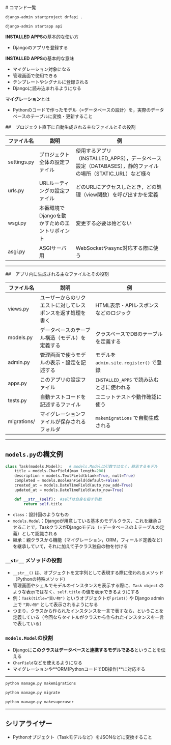 <file name=0 path=/Users/yuki/Documents/GitHub/React-Django/django.md># コマンド一覧

```bash
django-admin startproject drfapi .
```

```bash
django-admin startapp api
```

**INSTALLED APPS**の基本的な使い方
- Djangoのアプリを登録する

**INSTALLED APPS**の基本的な意味
- マイグレーション対象になる
- 管理画面で使用できる
- テンプレートやシグナルに登録される
- Djangoに読み込まれるようになる

**マイグレーション**とは
- Pythonのコードで作ったモデル（=データベースの設計）を，実際のデータベースのテーブルに変換・更新すること

##　プロジェクト直下に自動生成される主なファイルとその役割

|ファイル名|説明|例|
|---|---|---|
|settings.py|プロジェクト全体の設定ファイル|使用するアプリ（INSTALLED_APPS），データベース設定（DATABASES），静的ファイルの場所（STATIC_URL）など様々|
|urls.py|URLルーティングの設定ファイル|どのURLにアクセスしたとき，どの処理（view関数）を呼び出すかを定義|
|wsgi.py|本番環境でDjangoを動かすためのエントリポイント|変更する必要は殆どない|
|asgi.py|ASGIサーバ用|WebSocketやasync対応する際に使う|

---

##　アプリ内に生成される主なファイルとその役割

|ファイル名|説明|例|
|---|---|---|
|views.py|ユーザーからのリクエストに対してレスポンスを返す処理を書く|HTML表示・APIレスポンスなどのロジック|
|models.py|データベースのテーブル構造（モデル）を定義する|クラスベースでDBのテーブルを定義する|
|admin.py|管理画面で使うモデルの表示・設定を記述する|モデルを `admin.site.register()` で登録|
|apps.py|このアプリの設定ファイル|`INSTALLED_APPS` で読み込むときに使われる|
|tests.py|自動テストコードを記述するファイル|ユニットテストや動作確認に使う|
|migrations/|マイグレーションファイルが保存されるフォルダ|`makemigrations` で自動生成される|

---

## `models.py`の構文例

```python
class Task(models.Model):   # models.Modelは引数ではなく，継承するモデル
    title = models.CharField(max_length=200)
    description = models.TextField(blank=True, null=True)
    completed = models.BooleanField(default=False)
    created_at = models.DateTimeField(auto_now_add=True)
    updated_at = models.DateTimeField(auto_now=True)

    def __str__(self):  #selfは自身を指す引数
        return self.title
```
- `class`：設計図のようなもの
- `models.Model`：Djangoが用意している基本のモデルクラス．これを継承させることで，TaskクラスがDjangoモデル（=データベースの１テーブルの定義）として認識される
- 継承：親クラスから機能（マイグレーション，ORM，フィールド定義など）を継承していて，それに加えて子クラス独自の物を付ける

### `__str__` メソッドの役割
- `__str__()` は、オブジェクトを文字列として表現する際に使われるメソッド（Pythonの特殊メソッド）
- 管理画面やシェルでモデルのインスタンスを表示する際に、`Task object` のような表示ではなく、`self.title` の値を表示できるようにする
- 例：`Task(title="買い物")` というオブジェクトが `print()` や Django admin 上で `"買い物"` として表示されるようになる
- つまり，クラスから作られたインスタンスを一言で表すなら，ということを定義している（今回ならタイトルがクラスから作られたインスタンスを一言で表している）

### `models.Model`の役割
- Djangoに**このクラスはデータベースと連携するモデルである**ということを伝える
- `CharField`などを使えるようになる
- マイグレーションや**ORM(PythonコードでDB操作)**に対応する

---

```bash
python manage.py makemigrations
```

```bash
python manage.py migrate
```

```bash
python manage.py makesuperuser
```

---

## シリアライザー
- Pythonオブジェクト（Taskモデルなど）をJSONなどに変換すること